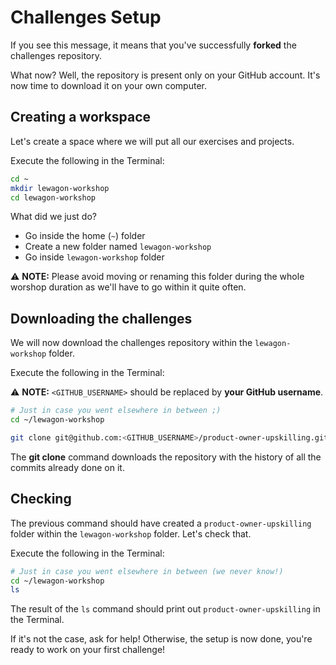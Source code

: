 # Challenges Setup

If you see this message, it means that you've successfully **forked** the challenges repository.

What now? Well, the repository is present only on your GitHub account. It's now time to download it on your own computer.

## Creating a workspace

Let's create a space where we will put all our exercises and projects.

Execute the following in the Terminal:

```bash
cd ~
mkdir lewagon-workshop
cd lewagon-workshop
```

What did we just do?

- Go inside the home (`~`) folder
- Create a new folder named `lewagon-workshop`
- Go inside `lewagon-workshop` folder

⚠ **NOTE:** Please avoid moving or renaming this folder during the whole worshop duration as we'll have to go within it quite often.

## Downloading the challenges

We will now download the challenges repository within the `lewagon-workshop` folder.

Execute the following in the Terminal:

⚠ **NOTE:** `<GITHUB_USERNAME>` should be replaced by **your GitHub username**.

```bash
# Just in case you went elsewhere in between ;)
cd ~/lewagon-workshop

git clone git@github.com:<GITHUB_USERNAME>/product-owner-upskilling.git
```


The **git clone** command downloads the repository with the history of all the commits already done on it.

## Checking

The previous command should have created a `product-owner-upskilling` folder within the `lewagon-workshop` folder. Let's check that.

Execute the following in the Terminal:

```bash
# Just in case you went elsewhere in between (we never know!)
cd ~/lewagon-workshop
ls
```

The result of the `ls` command should print out `product-owner-upskilling` in the Terminal.

If it's not the case, ask for help!
Otherwise, the setup is now done, you're ready to work on your first challenge!
